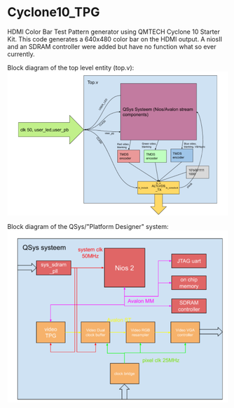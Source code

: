 # Cyclone10_TPG
HDMI Color Bar Test Pattern generator using QMTECH Cyclone 10 Starter Kit. This code generates a 640x480 color bar on the HDMI output.
A niosII and an SDRAM controller were added but have no function what so ever currently.

Block diagram of the top level entity (top.v):
![Top level block diagram](pictures/top_block.png)

Block diagram of the QSys/"Platform Designer" system:
![QSys block diagram](pictures/qsys_block.png)
